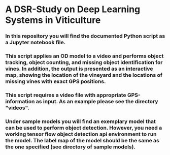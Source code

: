 # A DSR-Study on Deep Learning Systems in Viticulture

### In this repository you will find the documented Python script as a Jupyter notebook file.
### This script applies an OD model to a video and performs object tracking, object counting, and missing object identification for vines. In addition, the output is presented as an interactive map, showing the location of the vineyard and the locations of missing vines with exact GPS positions.
### This script requires a video file with appropriate GPS-information as input. As an example please see the directory "videos".

### Under sample models you will find an exemplary model that can be used to perform object detection. However, you need a working tensor flow object detection api environment to run the model. The label map of the model should be the same as the one specified (see directory of sample models).
